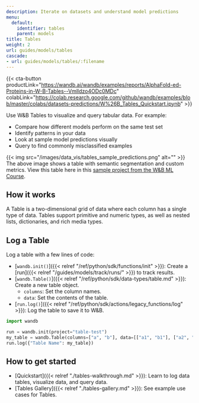 ```yaml
---
description: Iterate on datasets and understand model predictions
menu:
  default:
    identifier: tables
    parent: models
title: Tables
weight: 2
url: guides/models/tables
cascade:
- url: guides/models/tables/:filename
---
```


{{< cta-button productLink="https://wandb.ai/wandb/examples/reports/AlphaFold-ed-Proteins-in-W-B-Tables--Vmlldzo4ODc0MDc" colabLink="https://colab.research.google.com/github/wandb/examples/blob/master/colabs/datasets-predictions/W%26B_Tables_Quickstart.ipynb" >}}

Use W&B Tables to visualize and query tabular data. For example:

* Compare how different models perform on the same test set
* Identify patterns in your data
* Look at sample model predictions visually
* Query to find commonly misclassified examples

{{< img src="/images/data_vis/tables_sample_predictions.png" alt="" >}}
The above image shows a table with semantic segmentation and custom metrics. View this table here in this [sample project from the W&B ML Course](https://wandb.ai/av-team/mlops-course-001).

## How it works

A Table is a two-dimensional grid of data where each column has a single type of data. Tables support primitive and numeric types, as well as nested lists, dictionaries, and rich media types. 

## Log a Table

Log a table with a few lines of code:

- [`wandb.init()`]({{< relref "/ref/python/sdk/functions/init" >}}): Create a [run]({{< relref "/guides/models/track/runs/" >}}) to track results.
- [`wandb.Table()`]({{< relref "/ref/python/sdk/data-types/table.md" >}}): Create a new table object.
  - `columns`: Set the column names.
  - `data`: Set the contents of the table.
- [`run.log()`]({{< relref "/ref/python/sdk/actions/legacy_functions/log" >}}): Log the table to save it to W&B.

```python
import wandb

run = wandb.init(project="table-test")
my_table = wandb.Table(columns=["a", "b"], data=[["a1", "b1"], ["a2", "b2"]])
run.log({"Table Name": my_table})
```

## How to get started
* [Quickstart]({{< relref "./tables-walkthrough.md" >}}): Learn to log data tables, visualize data, and query data.
* [Tables Gallery]({{< relref "./tables-gallery.md" >}}): See example use cases for Tables.